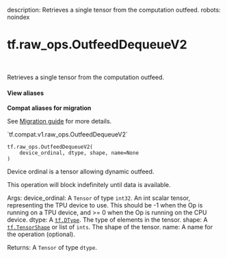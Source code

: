 description: Retrieves a single tensor from the computation outfeed.
robots: noindex

# tf.raw_ops.OutfeedDequeueV2

<!-- Insert buttons and diff -->

<table class="tfo-notebook-buttons tfo-api nocontent" align="left">

</table>



Retrieves a single tensor from the computation outfeed.


<section class="expandable">
  <h4 class="showalways">View aliases</h4>
  <p>
<b>Compat aliases for migration</b>
<p>See
<a href="https://www.tensorflow.org/guide/migrate">Migration guide</a> for
more details.</p>
<p>`tf.compat.v1.raw_ops.OutfeedDequeueV2`</p>
</p>
</section>

<pre class="devsite-click-to-copy prettyprint lang-py tfo-signature-link">
<code>tf.raw_ops.OutfeedDequeueV2(
    device_ordinal, dtype, shape, name=None
)
</code></pre>



<!-- Placeholder for "Used in" -->
 Device ordinal is a
tensor allowing dynamic outfeed.

  This operation will block indefinitely until data is available.

  Args:
    device_ordinal: A `Tensor` of type `int32`.
      An int scalar tensor, representing the TPU device to use. This should be -1 when
      the Op is running on a TPU device, and >= 0 when the Op is running on the CPU
      device.
    dtype: A <a href="../../tf/dtypes/DType.md"><code>tf.DType</code></a>. The type of elements in the tensor.
    shape: A <a href="../../tf/TensorShape.md"><code>tf.TensorShape</code></a> or list of `ints`. The shape of the tensor.
    name: A name for the operation (optional).

  Returns:
    A `Tensor` of type `dtype`.
  
